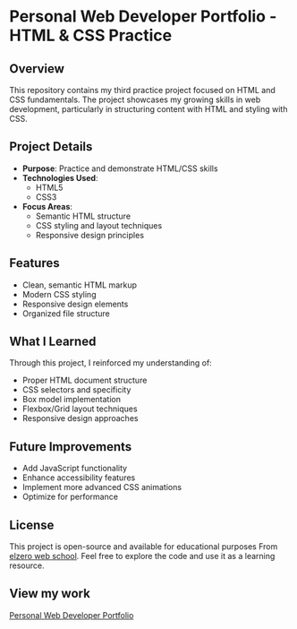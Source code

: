 # Personal Web Developer Portfolio - HTML & CSS Practice

## Overview
This repository contains my third practice project focused on HTML and CSS fundamentals. The project showcases my growing skills in web development, particularly in structuring content with HTML and styling with CSS.

## Project Details
- **Purpose**: Practice and demonstrate HTML/CSS skills
- **Technologies Used**:
  - HTML5
  - CSS3
- **Focus Areas**:
  - Semantic HTML structure
  - CSS styling and layout techniques
  - Responsive design principles

## Features
- Clean, semantic HTML markup
- Modern CSS styling
- Responsive design elements
- Organized file structure

## What I Learned
Through this project, I reinforced my understanding of:
- Proper HTML document structure
- CSS selectors and specificity
- Box model implementation
- Flexbox/Grid layout techniques
- Responsive design approaches

## Future Improvements
- Add JavaScript functionality
- Enhance accessibility features
- Implement more advanced CSS animations
- Optimize for performance

## License
This project is open-source and available for educational purposes From [elzero web school](https://elzero.org). Feel free to explore the code and use it as a learning resource.

## View my work

[Personal Web Developer Portfolio](https://alaa-mekibes.github.io/personel-webdev-portfolio-elzero)
